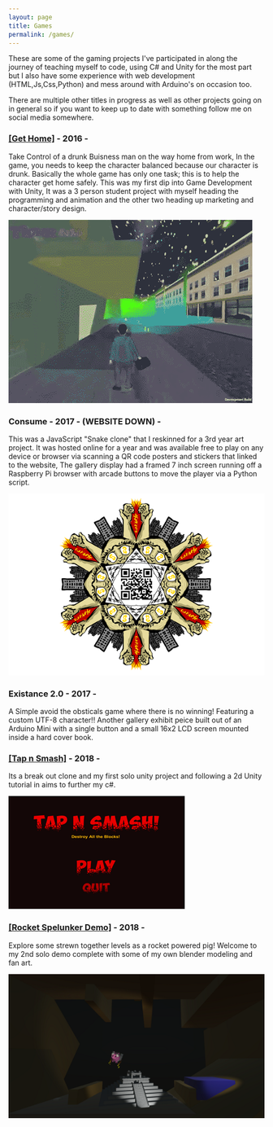 ```yaml
---
layout: page
title: Games
permalink: /games/
---
```


These are some of the gaming projects I've participated in along the journey of teaching myself to code, using C# and Unity for the most part but I also have some experience with web development (HTML,Js,Css,Python) and mess around with Arduino's on occasion too.  
  
There are multiple other titles in progress as well as other projects going on in general so if you want to keep up to date with something follow me on social media somewhere.


[itch.io]: https://sparetimedev.itch.io/

<h3><a href="https://get-home.itch.io/get-home">[Get Home]</a> - 2016 -</h3> 

Take Control of a drunk Buisness man on the way home from work, In the game, you needs to keep the character balanced because our character is drunk. Basically the whole game has only one task; this is to help the character get home safely.
This was my first dip into Game Development with Unity, It was a 3 person student project with myself heading the programming and animation and the other two heading up marketing and character/story design.   

<img src="/assets/images/gethomeg.gif">

<h3>Consume - 2017 - (WEBSITE DOWN) -</h3> 

This was a JavaScript "Snake clone" that I reskinned for a 3rd year art project. It was hosted online for a year and was available free to play on any device or browser via scanning a QR code posters and stickers that linked to the website, The gallery display had a framed 7 inch screen running off a Raspberry Pi browser with arcade buttons to move the player via a Python script.      

<img src="/assets/images/consumeqr.png">

<h3>Existance 2.0 - 2017 - </h3>

A Simple avoid the obsticals game where there is no winning! Featuring a custom UTF-8 character!! Another gallery exhibit peice built out of an Arduino Mini with a single button and a small 16x2 LCD screen mounted inside a hard cover book.   


<h3><a href="https://sparetimedev.itch.io/tap-n-smash ">[Tap n Smash]</a> - 2018 - </h3>

Its a break out clone and my first solo unity project and following a 2d Unity tutorial in aims to further my c#.

<a href="https://sparetimedev.itch.io/tap-n-smash "><img src="/assets/images/tapnsmash.png"></a>


<h3><a href="https://sparetimedev.itch.io/rocket-spelunker-demo">[Rocket Spelunker Demo]</a> - 2018 - </h3>

Explore some strewn together levels as a rocket powered pig! Welcome to my 2nd solo demo complete with some of my own blender modeling and fan art. 

<img src="/assets/images/bg_image.png">





